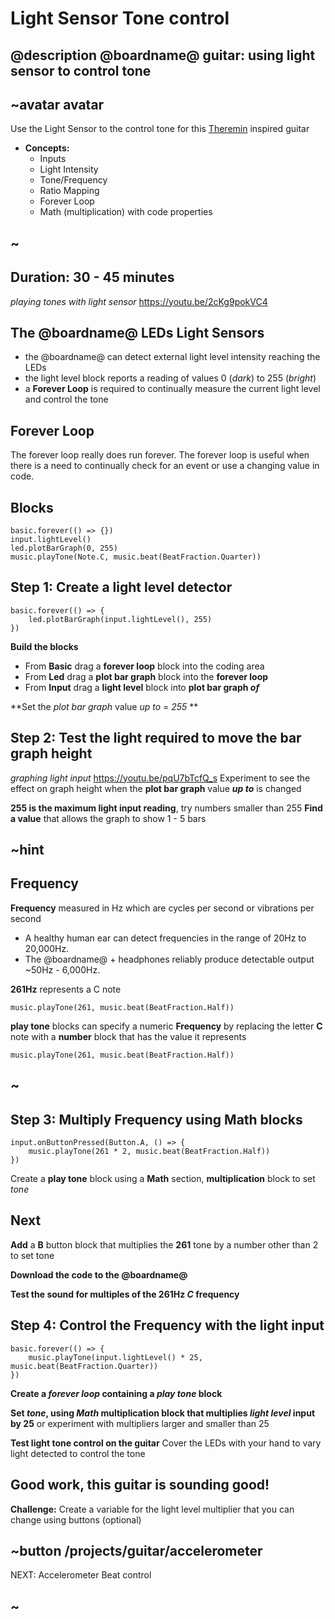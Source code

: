 # Light Sensor Tone control

## @description @boardname@ guitar: using light sensor to control tone

## ~avatar avatar

Use the Light Sensor to the control tone for this [Theremin](https://en.wikipedia.org/wiki/Theremin) inspired guitar

* **Concepts:**
     * Inputs
     * Light Intensity
     * Tone/Frequency
     * Ratio Mapping
     * Forever Loop
     * Math (multiplication) with code properties
## ~

## Duration: 30 - 45 minutes

*playing tones with light sensor*
https://youtu.be/2cKg9pokVC4

## The @boardname@ LEDs Light Sensors

- the @boardname@ can detect external light level intensity reaching the LEDs
- the light level block reports a reading of values 0 (*dark*) to 255 (*bright*)
- a **Forever Loop** is required to continually measure the current light level and control the tone

## Forever Loop

The forever loop really does run forever.  The forever loop is useful when there is a need to continually check for an event or use a changing value in code.

## Blocks

```cards
basic.forever(() => {})
input.lightLevel()
led.plotBarGraph(0, 255)
music.playTone(Note.C, music.beat(BeatFraction.Quarter))
```

## Step 1: Create a light level detector
```blocks
basic.forever(() => {
    led.plotBarGraph(input.lightLevel(), 255)
})
```
**Build the  blocks**
  * From **Basic** drag a **forever loop** block into the coding area
  * From **Led** drag a **plot bar graph** block into the **forever loop**
  * From **Input** drag a **light level** block into **plot bar graph *of***

**Set the *plot bar graph* value *up to* = *255* **

## Step 2: Test the light required to move the bar graph height

*graphing light input*
https://youtu.be/pqU7bTcfQ_s
Experiment to see the effect on graph height when the **plot bar graph** value ***up to*** is changed

**255 is the maximum light input reading**, try numbers smaller than 255
**Find a value** that allows the graph to show 1 - 5 bars

## ~hint
## Frequency
**Frequency** measured in Hz which are cycles per second or vibrations per second
  * A healthy human ear can detect frequencies in the range of 20Hz to 20,000Hz.
  * The @boardname@ + headphones reliably produce detectable output ~50Hz - 6,000Hz.

**261Hz** represents a C note
```blocks
music.playTone(261, music.beat(BeatFraction.Half))
```
**play tone** blocks can specify a numeric  **Frequency**
by replacing the letter **C** note with a **number** block that has the value it represents
```blocks
music.playTone(261, music.beat(BeatFraction.Half))
```
## ~

## Step 3: Multiply Frequency using Math blocks
```blocks
input.onButtonPressed(Button.A, () => {
    music.playTone(261 * 2, music.beat(BeatFraction.Half))
})
```
Create a **play tone** block using a **Math** section, **multiplication** block to set *tone*

## Next
**Add** a **B** button block that multiplies the **261** tone by a number other than 2 to set tone

**Download the code to the @boardname@**

**Test the sound for multiples of the 261Hz *C* frequency**

## Step 4: Control the Frequency with the light input
```blocks
basic.forever(() => {
    music.playTone(input.lightLevel() * 25, music.beat(BeatFraction.Quarter))
})
```
**Create a *forever loop* containing a *play tone* block**

**Set *tone*, using *Math* multiplication block that multiplies *light level* input by 25**
or experiment with multipliers larger and smaller than 25

**Test light tone control on the guitar**
Cover the LEDs with your hand to vary light detected to control the tone

## Good work, this guitar is sounding good!
**Challenge:** Create a variable for the light level multiplier that you can change using buttons (optional)

## ~button /projects/guitar/accelerometer
NEXT: Accelerometer Beat control
## ~
